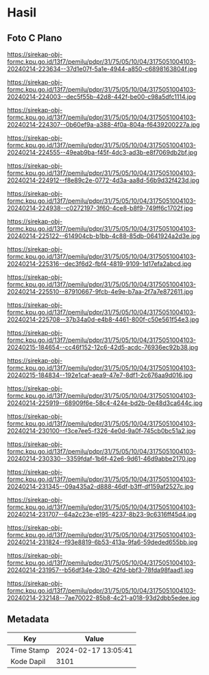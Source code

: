 # Hasil

## Foto C Plano

https://sirekap-obj-formc.kpu.go.id/13f7/pemilu/pdpr/31/75/05/10/04/3175051004103-20240214-223634--37d1e07f-5a1e-4944-a850-c6898163804f.jpg

https://sirekap-obj-formc.kpu.go.id/13f7/pemilu/pdpr/31/75/05/10/04/3175051004103-20240214-224003--dec5f55b-42d8-442f-be00-c98a5dfc1114.jpg

https://sirekap-obj-formc.kpu.go.id/13f7/pemilu/pdpr/31/75/05/10/04/3175051004103-20240214-224307--0b60ef9a-a388-4f0a-804a-f6439200227a.jpg

https://sirekap-obj-formc.kpu.go.id/13f7/pemilu/pdpr/31/75/05/10/04/3175051004103-20240214-224555--49eab9ba-f45f-4dc3-ad3b-e8f7069db2bf.jpg

https://sirekap-obj-formc.kpu.go.id/13f7/pemilu/pdpr/31/75/05/10/04/3175051004103-20240214-224912--f8e89c2e-0772-4d3a-aa8d-56b9d32f423d.jpg

https://sirekap-obj-formc.kpu.go.id/13f7/pemilu/pdpr/31/75/05/10/04/3175051004103-20240214-224938--c0272197-3f60-4ce8-b8f9-749ff6c1702f.jpg

https://sirekap-obj-formc.kpu.go.id/13f7/pemilu/pdpr/31/75/05/10/04/3175051004103-20240214-225122--614904cb-b1bb-4c88-85db-0641924a2d3e.jpg

https://sirekap-obj-formc.kpu.go.id/13f7/pemilu/pdpr/31/75/05/10/04/3175051004103-20240214-225316--dec3f6d2-fbf4-4819-9109-1d17efa2abcd.jpg

https://sirekap-obj-formc.kpu.go.id/13f7/pemilu/pdpr/31/75/05/10/04/3175051004103-20240214-225510--87910667-9fcb-4e9e-b7aa-2f7a7e872611.jpg

https://sirekap-obj-formc.kpu.go.id/13f7/pemilu/pdpr/31/75/05/10/04/3175051004103-20240214-225708--37b34a0d-e4b8-4461-800f-c50e561f54e3.jpg

https://sirekap-obj-formc.kpu.go.id/13f7/pemilu/pdpr/31/75/05/10/04/3175051004103-20240215-184654--cc46f152-12c6-42d5-acdc-76936ec92b38.jpg

https://sirekap-obj-formc.kpu.go.id/13f7/pemilu/pdpr/31/75/05/10/04/3175051004103-20240215-184834--192e1caf-aea9-47e7-8df1-2c676aa9d016.jpg

https://sirekap-obj-formc.kpu.go.id/13f7/pemilu/pdpr/31/75/05/10/04/3175051004103-20240214-225919--68909f6e-58c4-424e-bd2b-0e48d3ca644c.jpg

https://sirekap-obj-formc.kpu.go.id/13f7/pemilu/pdpr/31/75/05/10/04/3175051004103-20240214-230100--f3ce7ee5-f326-4e0d-9a0f-745cb0bc51a2.jpg

https://sirekap-obj-formc.kpu.go.id/13f7/pemilu/pdpr/31/75/05/10/04/3175051004103-20240214-230330--3359fdaf-1b6f-42e6-9d61-46d9abbe2170.jpg

https://sirekap-obj-formc.kpu.go.id/13f7/pemilu/pdpr/31/75/05/10/04/3175051004103-20240214-231345--09a435a2-d888-46df-b3ff-df159af2527c.jpg

https://sirekap-obj-formc.kpu.go.id/13f7/pemilu/pdpr/31/75/05/10/04/3175051004103-20240214-231707--64a2c23e-e195-4237-8b23-9c6316ff45d4.jpg

https://sirekap-obj-formc.kpu.go.id/13f7/pemilu/pdpr/31/75/05/10/04/3175051004103-20240214-231824--f93e8819-6b53-413a-9fa6-59deded655bb.jpg

https://sirekap-obj-formc.kpu.go.id/13f7/pemilu/pdpr/31/75/05/10/04/3175051004103-20240214-231957--b56df34e-23b0-42fd-bbf3-78fda98faad1.jpg

https://sirekap-obj-formc.kpu.go.id/13f7/pemilu/pdpr/31/75/05/10/04/3175051004103-20240214-232148--7ae70022-85b8-4c21-a018-93d2dbb5edee.jpg


## Metadata

| Key        | Value               |
| ---------- | ------------------- |
| Time Stamp | 2024-02-17 13:05:41 |
| Kode Dapil | 3101                |



